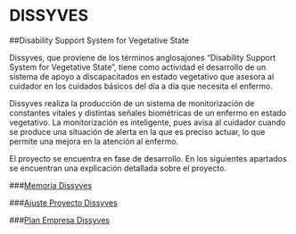 # DISSYVES
##Disability Support System for Vegetative State


Dissyves, que proviene de los términos anglosajones “Disability Support
System for Vegetative State”, tiene como actividad el desarrollo de un sistema de apoyo a
discapacitados en estado vegetativo que asesora al cuidador en los cuidados básicos del día
a día que necesita el enfermo.


Dissyves realiza la producción de un sistema de monitorización de constantes vitales
y distintas señales biométricas de un enfermo en estado vegetativo. La monitorización es
inteligente, pues avisa al cuidador cuando se produce una situación de alerta en la que es
preciso actuar, lo que permite una mejora en la atención al enfermo.

El proyecto se encuentra en fase de desarrollo. En los siguientes apartados se encuentran una explicación detallada sobre el proyecto.

###[Memoria Dissyves](https://github.com/rafaeling/dissyves/blob/master/Dissyves.pdf)


###[Ajuste Proyecto Dissyves](https://github.com/rafaeling/dissyves/blob/master/AjusteProyecto.pdf)


###[Plan Empresa Dissyves](https://github.com/rafaeling/dissyves/blob/master/PlanEmpresa.pdf)
